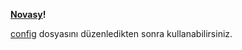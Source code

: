 **[Novasy](http://https://github.com/novasy "Novasy")!**

<a href="https://github.com/novasy/novasy-url-spam/blob/master/config.json" target="_blank">config</a> dosyasını düzenledikten sonra kullanabilirsiniz.
